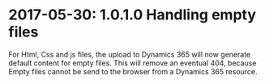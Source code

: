 # 2017-05-30: 1.0.1.0 Handling empty files 
For Html, Css and js files, the upload to Dynamics 365 will now generate default content for empty files. This will remove an eventual 404, because Empty files cannot be send to the browser 
from a Dynamics 365 resource.